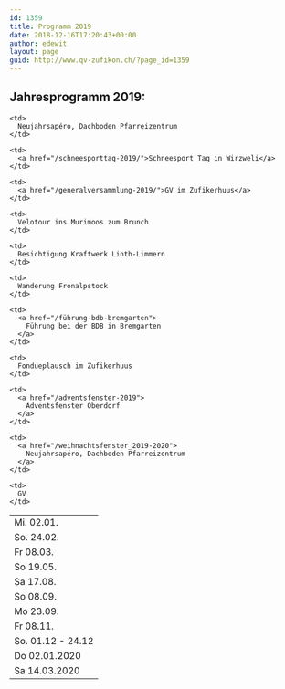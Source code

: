 ```yaml
---
id: 1359
title: Programm 2019
date: 2018-12-16T17:20:43+00:00
author: edewit
layout: page
guid: http://www.qv-zufikon.ch/?page_id=1359
---
```

## Jahresprogramm 2019:

<table>
  <tr>
    <td>
      Mi. 02.01.
    </td>

    <td>
      Neujahrsapéro, Dachboden Pfarreizentrum
    </td>
  </tr>

  <tr>
    <td>
      So. 24.02.
    </td>

    <td>
      <a href="/schneesporttag-2019/">Schneesport Tag in Wirzweli</a>
    </td>
  </tr>

  <tr>
    <td>
      Fr 08.03.
    </td>

    <td>
      <a href="/generalversammlung-2019/">GV im Zufikerhuus</a>
    </td>
  </tr>

  <tr>
    <td>
      So 19.05.
    </td>

    <td>
      Velotour ins Murimoos zum Brunch
    </td>
  </tr>

  <tr>
    <td>
      Sa 17.08.
    </td>

    <td>
      Besichtigung Kraftwerk Linth-Limmern
    </td>
  </tr>

  <tr>
    <td>
      So 08.09.
    </td>

    <td>
      Wanderung Fronalpstock
    </td>
  </tr>

  <tr>
    <td>
      Mo 23.09.
    </td>

    <td>
      <a href="/führung-bdb-bremgarten">
        Führung bei der BDB in Bremgarten
      </a>
    </td>
  </tr>

  <tr>
    <td>
      Fr 08.11.
    </td>

    <td>
      Fondueplausch im Zufikerhuus
    </td>
  </tr>

  <tr>
    <td>
      So. 01.12 - 24.12
    </td>

    <td>
      <a href="/adventsfenster-2019">
        Adventsfenster Oberdorf
      </a>
    </td>
  </tr>


  <tr>
    <td>
      Do 02.01.2020
    </td>

    <td>
      <a href="/weihnachtsfenster_2019-2020">
        Neujahrsapéro, Dachboden Pfarreizentrum
      </a>
    </td>
  </tr>

  <tr>
    <td>
      Sa 14.03.2020
    </td>

    <td>
      GV
    </td>
  </tr>
</table>

